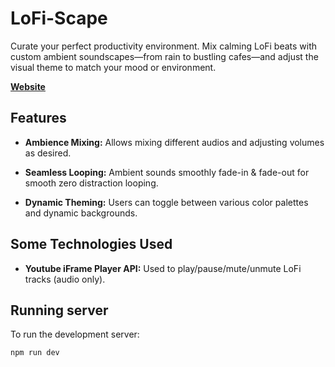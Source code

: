 # LoFi-Scape

Curate your perfect productivity environment. Mix calming LoFi beats with custom ambient soundscapes—from rain to bustling cafes—and adjust the visual theme to match your mood or environment.

[**Website**](https://lofiscape.vercel.app/)

## Features

- **Ambience Mixing:** Allows mixing different audios and adjusting volumes as desired.

- **Seamless Looping:** Ambient sounds smoothly fade-in & fade-out for smooth zero distraction looping.

- **Dynamic Theming:** Users can toggle between various color palettes and dynamic backgrounds.

## Some Technologies Used

- **Youtube iFrame Player API:** Used to play/pause/mute/unmute LoFi tracks (audio only).

## Running server

To run the development server:

```bash
npm run dev
```
